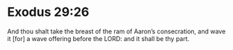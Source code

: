 # Exodus 29:26

And thou shalt take the breast of the ram of Aaron’s consecration, and wave it [for] a wave offering before the LORD: and it shall be thy part.
